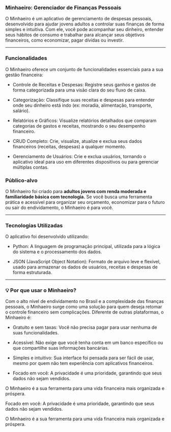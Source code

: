 ### Minhaeiro: Gerenciador de Finanças Pessoais
O Minhaeiro é um aplicativo de gerenciamento de despesas pessoais, desenvolvido para ajudar jovens adultos a controlar suas finanças de forma simples e intuitiva. Com ele, você pode acompanhar seu dinheiro, entender seus hábitos de consumo e trabalhar para alcançar seus objetivos financeiros, como economizar, pagar dívidas ou investir.
<hr>

### Funcionalidades
O Minhaeiro oferece um conjunto de funcionalidades essenciais para a sua gestão financeira:

- Controle de Receitas e Despesas: Registre seus ganhos e gastos de forma categorizada para uma visão clara do seu fluxo de caixa.

- Categorização: Classifique suas receitas e despesas para entender onde seu dinheiro está indo (ex: moradia, alimentação, transporte, salário).

- Relatórios e Gráficos: Visualize relatórios detalhados que comparam categorias de gastos e receitas, mostrando o seu desempenho financeiro.

- CRUD Completo: Crie, visualize, atualize e exclua seus dados financeiros (receitas, despesas) a qualquer momento.

- Gerenciamento de Usuários: Crie e exclua usuários, tornando o aplicativo ideal para uso em diferentes dispositivos ou para gerenciar múltiplas contas.

### Público-alvo
O Minhaeiro foi criado para **adultos jovens com renda moderada e familiaridade básica com tecnologia.** Se você busca uma ferramenta prática e acessível para organizar seu orçamento, economizar para o futuro ou sair do endividamento, o Minhaeiro é para você.
<hr>

### Tecnologias Utilizadas
O aplicativo foi desenvolvido utilizando:

- Python: A linguagem de programação principal, utilizada para a lógica do sistema e o processamento dos dados.

- JSON (JavaScript Object Notation): Formato de arquivo leve e flexível, usado para armazenar os dados de usuários, receitas e despesas de forma estruturada.

<hr>

### 💡 Por que usar o Minhaeiro?
Com o alto nível de endividamento no Brasil e a complexidade das finanças pessoais, o Minhaeiro surge como uma solução para quem deseja retomar o controle financeiro sem complicações. Diferente de outras plataformas, o Minhaeiro é:

- Gratuito e sem taxas: Você não precisa pagar para usar nenhuma de suas funcionalidades.

- Acessível: Não exige que você tenha conta em um banco específico ou que compartilhe suas informações bancárias.

- Simples e intuitivo: Sua interface foi pensada para ser fácil de usar, mesmo por quem não tem experiência com aplicativos financeiros.

- Focado em você: A privacidade é uma prioridade, garantindo que seus dados não sejam vendidos.

O Minhaeiro é a sua ferramenta para uma vida financeira mais organizada e próspera.

Focado em você: A privacidade é uma prioridade, garantindo que seus dados não sejam vendidos.

O Minhaeiro é a sua ferramenta para uma vida financeira mais organizada e próspera.
